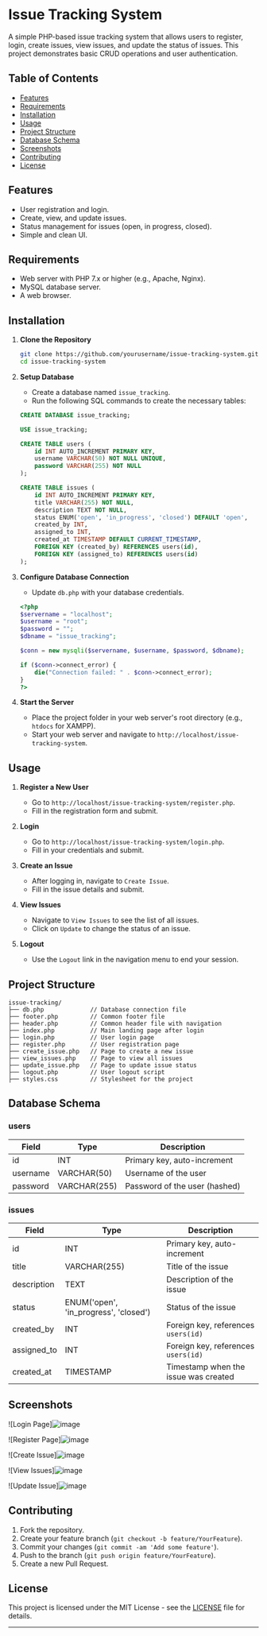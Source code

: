 # Issue Tracking System

A simple PHP-based issue tracking system that allows users to register, login, create issues, view issues, and update the status of issues. This project demonstrates basic CRUD operations and user authentication.

## Table of Contents

- [Features](#features)
- [Requirements](#requirements)
- [Installation](#installation)
- [Usage](#usage)
- [Project Structure](#project-structure)
- [Database Schema](#database-schema)
- [Screenshots](#screenshots)
- [Contributing](#contributing)
- [License](#license)

## Features

- User registration and login.
- Create, view, and update issues.
- Status management for issues (open, in progress, closed).
- Simple and clean UI.

## Requirements

- Web server with PHP 7.x or higher (e.g., Apache, Nginx).
- MySQL database server.
- A web browser.

## Installation

1. **Clone the Repository**
    ```bash
    git clone https://github.com/yourusername/issue-tracking-system.git
    cd issue-tracking-system
    ```

2. **Setup Database**
    - Create a database named `issue_tracking`.
    - Run the following SQL commands to create the necessary tables:

    ```sql
    CREATE DATABASE issue_tracking;

    USE issue_tracking;

    CREATE TABLE users (
        id INT AUTO_INCREMENT PRIMARY KEY,
        username VARCHAR(50) NOT NULL UNIQUE,
        password VARCHAR(255) NOT NULL
    );

    CREATE TABLE issues (
        id INT AUTO_INCREMENT PRIMARY KEY,
        title VARCHAR(255) NOT NULL,
        description TEXT NOT NULL,
        status ENUM('open', 'in_progress', 'closed') DEFAULT 'open',
        created_by INT,
        assigned_to INT,
        created_at TIMESTAMP DEFAULT CURRENT_TIMESTAMP,
        FOREIGN KEY (created_by) REFERENCES users(id),
        FOREIGN KEY (assigned_to) REFERENCES users(id)
    );
    ```

3. **Configure Database Connection**
    - Update `db.php` with your database credentials.

    ```php
    <?php
    $servername = "localhost";
    $username = "root";
    $password = "";
    $dbname = "issue_tracking";

    $conn = new mysqli($servername, $username, $password, $dbname);

    if ($conn->connect_error) {
        die("Connection failed: " . $conn->connect_error);
    }
    ?>
    ```

4. **Start the Server**
    - Place the project folder in your web server's root directory (e.g., `htdocs` for XAMPP).
    - Start your web server and navigate to `http://localhost/issue-tracking-system`.

## Usage

1. **Register a New User**
    - Go to `http://localhost/issue-tracking-system/register.php`.
    - Fill in the registration form and submit.

2. **Login**
    - Go to `http://localhost/issue-tracking-system/login.php`.
    - Fill in your credentials and submit.

3. **Create an Issue**
    - After logging in, navigate to `Create Issue`.
    - Fill in the issue details and submit.

4. **View Issues**
    - Navigate to `View Issues` to see the list of all issues.
    - Click on `Update` to change the status of an issue.

5. **Logout**
    - Use the `Logout` link in the navigation menu to end your session.

## Project Structure

```
issue-tracking/
├── db.php             // Database connection file
├── footer.php         // Common footer file
├── header.php         // Common header file with navigation
├── index.php          // Main landing page after login
├── login.php          // User login page
├── register.php       // User registration page
├── create_issue.php   // Page to create a new issue
├── view_issues.php    // Page to view all issues
├── update_issue.php   // Page to update issue status
├── logout.php         // User logout script
├── styles.css         // Stylesheet for the project
```

## Database Schema

### users

| Field    | Type         | Description                      |
|----------|--------------|----------------------------------|
| id       | INT          | Primary key, auto-increment      |
| username | VARCHAR(50)  | Username of the user             |
| password | VARCHAR(255) | Password of the user (hashed)    |

### issues

| Field       | Type                           | Description                         |
|-------------|--------------------------------|-------------------------------------|
| id          | INT                            | Primary key, auto-increment         |
| title       | VARCHAR(255)                   | Title of the issue                  |
| description | TEXT                           | Description of the issue            |
| status      | ENUM('open', 'in_progress', 'closed') | Status of the issue                |
| created_by  | INT                            | Foreign key, references `users(id)` |
| assigned_to | INT                            | Foreign key, references `users(id)` |
| created_at  | TIMESTAMP                      | Timestamp when the issue was created|

## Screenshots

![Login Page]![image](https://github.com/alvin0999/issue_tracker/assets/141323723/9030409e-5599-4f82-8b40-50aa2e9e2839)

![Register Page]![image](https://github.com/alvin0999/issue_tracker/assets/141323723/8212acf8-29bc-4eda-b904-d6b8f062dbdb)

![Create Issue]![image](https://github.com/alvin0999/issue_tracker/assets/141323723/62ad3b1e-ef01-40ca-a453-89b437269b2c)

![View Issues]![image](https://github.com/alvin0999/issue_tracker/assets/141323723/2021fb0f-d3ca-49ad-bb64-d06dbe0d050b)

![Update Issue]![image](https://github.com/alvin0999/issue_tracker/assets/141323723/2c0e7963-ccba-4367-b902-84ee083626fd)


## Contributing

1. Fork the repository.
2. Create your feature branch (`git checkout -b feature/YourFeature`).
3. Commit your changes (`git commit -am 'Add some feature'`).
4. Push to the branch (`git push origin feature/YourFeature`).
5. Create a new Pull Request.

## License

This project is licensed under the MIT License - see the [LICENSE](LICENSE) file for details.

---
